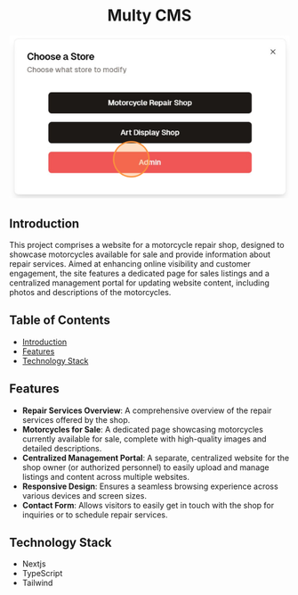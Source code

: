 <h1 align="center">Multy CMS</h1> 
<p align="center">
 <a href="https://scribehow.com/shared/Preview_the_Multy-Web-CMS_features__h0U6x42fSLyS30GEU9hlUA">
 <img src="https://github.com/Captain-Leftovers/assets/blob/master/scribe.png" alt="Scribe" ></img>
 </a>
</p>


## Introduction

This project comprises a website for a motorcycle repair shop, designed to showcase motorcycles available for sale and provide information about repair services. Aimed at enhancing online visibility and customer engagement, the site features a dedicated page for sales listings and a centralized management portal for updating website content, including photos and descriptions of the motorcycles.

## Table of Contents

- [Introduction](#introduction)
- [Features](#features)
- [Technology Stack](#technology-stack)

## Features

- **Repair Services Overview**: A comprehensive overview of the repair services offered by the shop.
- **Motorcycles for Sale**: A dedicated page showcasing motorcycles currently available for sale, complete with high-quality images and detailed descriptions.
- **Centralized Management Portal**: A separate, centralized website for the shop owner (or authorized personnel) to easily upload and manage listings and content across multiple websites.
- **Responsive Design**: Ensures a seamless browsing experience across various devices and screen sizes.
- **Contact Form**: Allows visitors to easily get in touch with the shop for inquiries or to schedule repair services.

## Technology Stack

- Nextjs
- TypeScript
- Tailwind

